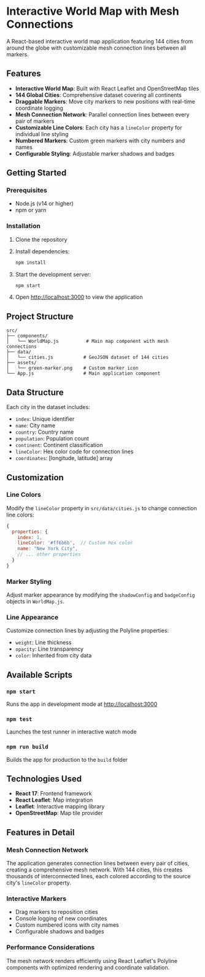 # Interactive World Map with Mesh Connections

A React-based interactive world map application featuring 144 cities from around the globe with customizable mesh connection lines between all markers.

## Features

- **Interactive World Map**: Built with React Leaflet and OpenStreetMap tiles
- **144 Global Cities**: Comprehensive dataset covering all continents
- **Draggable Markers**: Move city markers to new positions with real-time coordinate logging
- **Mesh Connection Network**: Parallel connection lines between every pair of markers
- **Customizable Line Colors**: Each city has a `lineColor` property for individual line styling
- **Numbered Markers**: Custom green markers with city numbers and names
- **Configurable Styling**: Adjustable marker shadows and badges

## Getting Started

### Prerequisites
- Node.js (v14 or higher)
- npm or yarn

### Installation

1. Clone the repository
2. Install dependencies:
   ```bash
   npm install
   ```

3. Start the development server:
   ```bash
   npm start
   ```

4. Open [http://localhost:3000](http://localhost:3000) to view the application

## Project Structure

```
src/
├── components/
│   └── WorldMap.js          # Main map component with mesh connections
├── data/
│   └── cities.js           # GeoJSON dataset of 144 cities
├── assets/
│   └── green-marker.png    # Custom marker icon
└── App.js                  # Main application component
```

## Data Structure

Each city in the dataset includes:
- `index`: Unique identifier
- `name`: City name
- `country`: Country name
- `population`: Population count
- `continent`: Continent classification
- `lineColor`: Hex color code for connection lines
- `coordinates`: [longitude, latitude] array

## Customization

### Line Colors
Modify the `lineColor` property in `src/data/cities.js` to change connection line colors:

```javascript
{
  properties: {
    index: 1,
    lineColor: '#ff6b6b',  // Custom hex color
    name: "New York City",
    // ... other properties
  }
}
```

### Marker Styling
Adjust marker appearance by modifying the `shadowConfig` and `badgeConfig` objects in `WorldMap.js`.

### Line Appearance
Customize connection lines by adjusting the Polyline properties:
- `weight`: Line thickness
- `opacity`: Line transparency
- `color`: Inherited from city data

## Available Scripts

### `npm start`
Runs the app in development mode at [http://localhost:3000](http://localhost:3000)

### `npm test`
Launches the test runner in interactive watch mode

### `npm run build`
Builds the app for production to the `build` folder

## Technologies Used

- **React 17**: Frontend framework
- **React Leaflet**: Map integration
- **Leaflet**: Interactive mapping library
- **OpenStreetMap**: Map tile provider

## Features in Detail

### Mesh Connection Network
The application generates connection lines between every pair of cities, creating a comprehensive mesh network. With 144 cities, this creates thousands of interconnected lines, each colored according to the source city's `lineColor` property.

### Interactive Markers
- Drag markers to reposition cities
- Console logging of new coordinates
- Custom numbered icons with city names
- Configurable shadows and badges

### Performance Considerations
The mesh network renders efficiently using React Leaflet's Polyline components with optimized rendering and coordinate validation.

